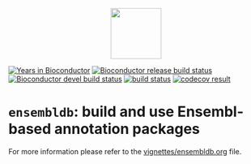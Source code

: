 
<p align = "center"><img src="https://github.com/jotsetung/BioC-stickers/blob/master/ensembldb/ensembldb.png" height="100"></p>

[![Years in Bioconductor](http://www.bioconductor.org/shields/years-in-bioc/ensembldb.svg)](http://www.bioconductor.org/packages/release/bioc/html/ensembldb.html)
[![Bioconductor release build status](http://www.bioconductor.org/shields/build/release/bioc/ensembldb.svg)](http://www.bioconductor.org/packages/release/bioc/html/ensembldb.html)
[![Bioconductor devel build status](http://www.bioconductor.org/shields/build/devel/bioc/ensembldb.svg)](http://www.bioconductor.org/checkResults/devel/bioc-LATEST/ensembldb.html)
[![build status](https://github.com/jorainer/ensembldb/workflows/R-CMD-check-bioc/badge.svg)](https://github.com/jorainer/ensembldb/actions?query=workflow%3AR-CMD-check-bioc)
[![codecov result](https://codecov.io/github/jorainer/ensembldb/coverage.svg?branch=master)](https://codecov.io/github/jorainer/ensembldb?branch=master)

# `ensembldb`: build and use Ensembl-based annotation packages

For more information please refer to
the [vignettes/ensembldb.org](vignettes/ensembldb.org) file.
